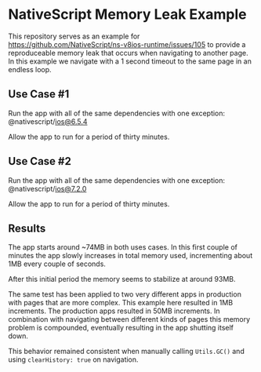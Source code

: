 # NativeScript Memory Leak Example
This repository serves as an example for https://github.com/NativeScript/ns-v8ios-runtime/issues/105 to provide a reproduceable memory leak that occurs when navigating to another page.
In this example we navigate with a 1 second timeout to the same page in an endless loop.


## Use Case #1
Run the app with all of the same dependencies with one exception:
@nativescript/ios@6.5.4

Allow the app to run for a period of thirty minutes.

## Use Case #2
Run the app with all of the same dependencies with one exception:
@nativescript/ios@7.2.0

Allow the app to run for a period of thirty minutes.

## Results
The app starts around ~74MB in both uses cases. In this first couple of minutes the app slowly increases in total memory used, incrementing about 1MB every couple of seconds.

After this initial period the memory seems to stabilize at around 93MB.

The same test has been applied to two very different apps in production with pages that are more complex. This example here resulted in 1MB increments. The production apps resulted in 50MB increments. In combination with navigating between different kinds of pages this memory problem is compounded, eventually resulting in the app shutting itself down.

This behavior remained consistent when manually calling `Utils.GC()` and using `clearHistory: true` on navigation.
